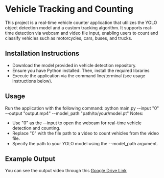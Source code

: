 # Vehicle Tracking and Counting
This project is a real-time vehicle counter application that utilizes the YOLO object detection model and a custom tracking algorithm. It supports real-time detection via webcam and video file input, enabling users to count and classify vehicles such as motorcycles, cars, buses, and trucks.

## Installation Instructions
- Download the model provided in vehicle detection repository.
- Ensure you have Python installed. Then, install the required libraries
- Execute the application via the command line/terminal (see usage instructions below).

## Usage
Run the application with the following command:
python main.py --input "0" --output "output.mp4" --model_path "path/to/your/model.pt"
Notes: 
- Use "0" as the --input to open the webcam for real-time vehicle detection and counting.
- Replace "0" with the file path to a video to count vehicles from the video file.
- Specify the path to your YOLO model using the --model_path argument.

## Example Output
You can see the output video through this [Google Drive Link](https://drive.google.com/file/d/1f3tUvj7vKtoEJsuhdrVV3tnsgihIgVz6/view?usp=sharing)
